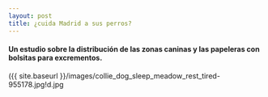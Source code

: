 ```yaml
---
layout: post
title: ¿cuida Madrid a sus perros?
---
```

#### Un estudio sobre la distribución de las zonas caninas y las papeleras con bolsitas para excrementos.

({{ site.baseurl }}/images/collie_dog_sleep_meadow_rest_tired-955178.jpg!d.jpg


